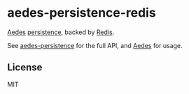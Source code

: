 # aedes-persistence-redis

[Aedes][aedes] [persistence][persistence], backed by [Redis][redis].

See [aedes-persistence][persistence] for the full API, and [Aedes][aedes] for usage.

## License

MIT

[aedes]: https://github.com/mcollina/aedes
[persistence]: https://github.com/mcollina/aedes-persistence
[redis]: http://redis.io
